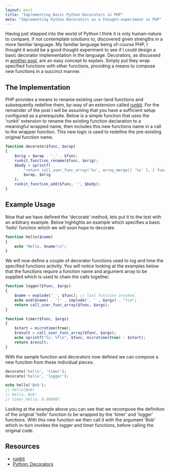 ```yaml
---
layout: post
title: "Implementing Basic Python Decorators in PHP"
meta: "Implementing Python Decorators as a thought-experiment in PHP"
---
```


Having just stepped into the world of Python I think it is only human-nature to compare, if not contemplate solutions to, discovered given strengths in a more familiar language.
My familiar language being of-course PHP, I thought it would be a good thought experiment to see if I could design a basic decorator implementation in the language.
Decorators, as discussed in [another post](/posts/using-basic-auth-and-decorators-in-pythons-flask/), are an easy concept to explain.
Simply put they wrap specified functions with other functions, providing a means to compose new functions in a succinct manner.
<!--more-->

## The Implementation

PHP provides a means to rename existing user-land functions and subsequently redefine them, by-way of an extension called [runkit](http://php.net/manual/en/book.runkit.php).
For the remainder of the post I will be assuming that you have a sufficient setup configured as a prerequisite.
Below is a simple function that uses the 'runkit' extension to rename the existing function declaration to a meaningful wrapped name, then includes this new functions name in a call to the wrapper function.
This new logic is used to redefine the pre-existing original function name.

```php
function decorate($func, $wrap)
{
    $orig = $wrap . '_' . $func;
    runkit_function_rename($func, $orig);
    $body = sprintf(
        "return call_user_func_array('%s', array_merge([ '%s' ], [ func_get_args() ]));",
        $wrap, $orig
    );
    runkit_function_add($func, '', $body);
}
```

## Example Usage

Now that we have defined the 'decorate' method, lets put it to the test with an arbitrary example.
Below highlights an example which specifies a basic 'hello' function which we will soon hope to decorate.

```php
function hello($name)
{
    echo "Hello, $name!\n";
}
```

We will now define a couple of decorator functions used to log and time the specified functions activity.
You will notice looking at the examples below that the functions require a function name and argument array to be supplied which is used to chain the calls together.

```php
function logger($func, $args)
{
    $name = explode('_', $func); // last function invoked.
    echo end($name) . '(' . implode(', ' , $args) . ")\n";
    return call_user_func_array($func, $args);
}

function timer($func, $args)
{
    $start = microtime(true);
    $result = call_user_func_array($func, $args);
    echo sprintf("%s: %f\n", $func, microtime(true) - $start);
    return $result;
}
```

With the sample function and decorators now defined we can compose a new function from these individual pieces.

```php
decorate('hello', 'timer');
decorate('hello', 'logger');

echo hello('Bob');
// hello(Bob)
// Hello, Bob!
// timer_hello: 0.000007
```

Looking at the example above you can see that we recompose the definition of the original 'hello' function to be wrapped by the 'timer' and 'logger' functions.
With this new function we then call it with the argument 'Bob' which in-turn invokes the logger and timer functions, before calling the original code.

## Resources

- [runkit](http://php.net/manual/en/book.runkit.php)
- [Python: Decorators](http://wiki.python.org/moin/PythonDecorators)
